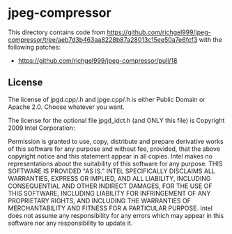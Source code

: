 # jpeg-compressor

This directory contains code from
https://github.com/richgel999/jpeg-compressor/tree/aeb7d3b463aa8228b87a28013c15ee50a7e6fcf3
with the following patches:

* https://github.com/richgel999/jpeg-compressor/pull/18

## License

The license of jpgd.cpp/.h and jpge.cpp/.h is either Public Domain or Apache 2.0. Choose whatever you want.

The license for the optional file jpgd_idct.h (and ONLY this file) is Copyright 2009 Intel Corporation:

Permission is granted to use, copy, distribute and prepare derivative works of
this software for any purpose and without fee, provided, that the above
copyright notice and this statement appear in all copies. Intel makes no
representations about the suitability of this software for any purpose. THIS
SOFTWARE IS PROVIDED "AS IS." INTEL SPECIFICALLY DISCLAIMS ALL WARRANTIES,
EXPRESS OR IMPLIED, AND ALL LIABILITY, INCLUDING CONSEQUENTIAL AND OTHER
INDIRECT DAMAGES, FOR THE USE OF THIS SOFTWARE, INCLUDING LIABILITY FOR
INFRINGEMENT OF ANY PROPRIETARY RIGHTS, AND INCLUDING THE WARRANTIES OF
MERCHANTABILITY AND FITNESS FOR A PARTICULAR PURPOSE. Intel does not assume any
responsibility for any errors which may appear in this software nor any
responsibility to update it.

